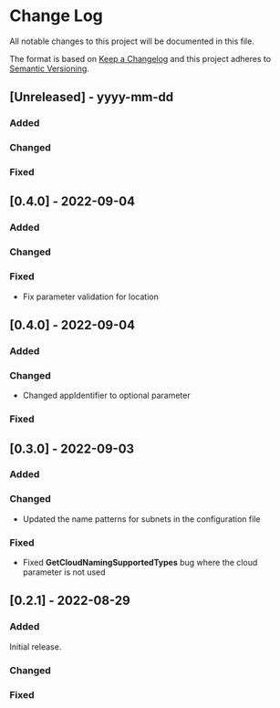 
# Change Log
All notable changes to this project will be documented in this file.

The format is based on [Keep a Changelog](http://keepachangelog.com/)
and this project adheres to [Semantic Versioning](http://semver.org/).

## [Unreleased] - yyyy-mm-dd


### Added

### Changed

### Fixed

## [0.4.0] - 2022-09-04


### Added



### Changed


### Fixed

* Fix parameter validation for location

## [0.4.0] - 2022-09-04


### Added



### Changed

* Changed appIdentifier to optional parameter

### Fixed


## [0.3.0] - 2022-09-03


### Added



### Changed

* Updated the name patterns for subnets in the configuration file
### Fixed


* Fixed **GetCloudNamingSupportedTypes** bug where the cloud parameter is not used

## [0.2.1] - 2022-08-29


### Added

Initial release.

### Changed


### Fixed
